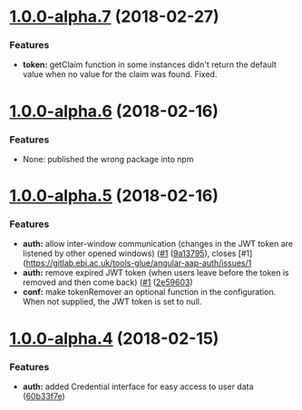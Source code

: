 <a name="1.0.0-alpha.7"></a>
# [1.0.0-alpha.7](https://gitlab.ebi.ac.uk/tools-glue/angular-aap-auth/compare/1.0.0-alpha.5...1.0.0-alpha.7) (2018-02-27)

### Features
* **token:** getClaim function in some instances didn't return the default value
    when no value for the claim was found. Fixed.

<a name="1.0.0-alpha.6"></a>

# [1.0.0-alpha.6](https://gitlab.ebi.ac.uk/tools-glue/angular-aap-auth/compare/1.0.0-alpha.5...1.0.0-alpha.6) (2018-02-16)

### Features
* None: published the wrong package into npm

<a name="1.0.0-alpha.5"></a>
# [1.0.0-alpha.5](https://gitlab.ebi.ac.uk/tools-glue/angular-aap-auth/compare/1.0.0-alpha.4...1.0.0-alpha.5) (2018-02-16)

### Features

* **auth:** allow inter-window communication (changes in the JWT token are listened by other opened windows) ([#1](https://gitlab.ebi.ac.uk/tools-glue/angular-aap-auth/issues/1) ([9a13795](https://gitlab.ebi.ac.uk/tools-glue/angular-aap-auth/commit/9a13795)), closes [#1](https://gitlab.ebi.ac.uk/tools-glue/angular-aap-auth/issues/1
* **auth:** remove expired JWT token (when users leave before the token is removed and then come back) ([#1](https://gitlab.ebi.ac.uk/tools-glue/angular-aap-auth/issues/1) ([2e59603](https://gitlab.ebi.ac.uk/tools-glue/angular-aap-auth/commit/2e59603))
* **conf:** make tokenRemover an optional function in the configuration. When
    not supplied, the JWT token is set to null.


<a name="1.0.0-alpha.4"></a>
# [1.0.0-alpha.4](https://gitlab.ebi.ac.uk/tools-glue/angular-aap-auth/compare/1.0.0-alpha.3...1.0.0-alpha.4) (2018-02-15)

### Features

* **auth:** added Credential interface for easy access to user data ([60b33f7e](https://gitlab.ebi.ac.uk/tools-glue/angular-aap-auth/commit/60b33f7e))
